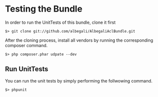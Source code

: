 Testing the Bundle
==================

In order to run the UnitTests of this bundle, clone it first

    $> git clone git://github.com/albegali/AlbegaliAclBundle.git

After the cloning process, install all vendors by running the corresponding composer command.

    $> php composer.phar udpate --dev

## Run UnitTests
You can run the unit tests by simply performing the follwowing command.

    $> phpunit
